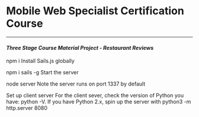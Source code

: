 # Mobile Web Specialist Certification Course
---
#### _Three Stage Course Material Project - Restaurant Reviews_
npm i
Install Sails.js globally

npm i sails -g
Start the server

node server
Note the server runs on port 1337 by default

Set up client server
For the client sever, check the version of Python you have: python -V. If you have Python 2.x, spin up the server with python3 -m http.server 8080
